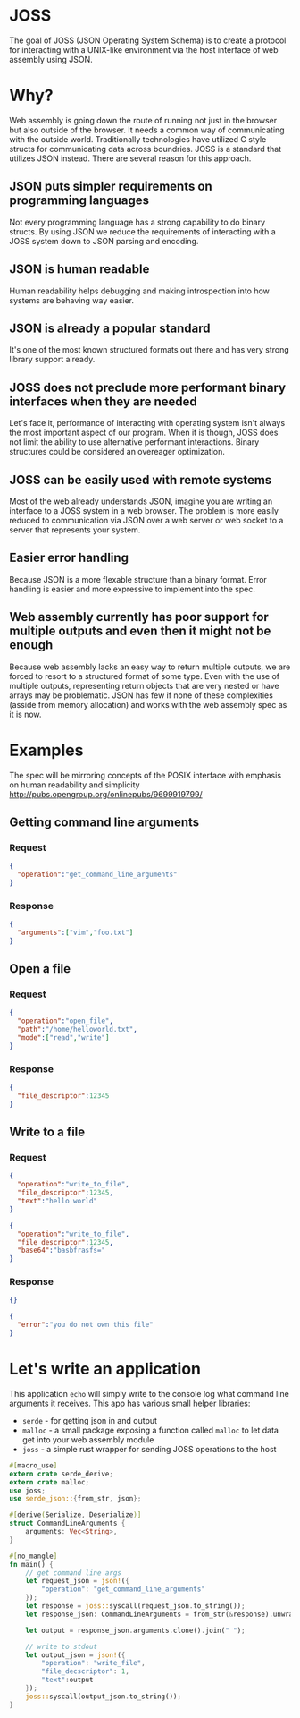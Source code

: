 # JOSS
The goal of JOSS (JSON Operating System Schema) is to create a protocol for interacting with a UNIX-like environment via the host interface of web assembly using JSON.

# Why?

Web assembly is going down the route of running not just in the browser but also outside of the browser.  It needs a common way of communicating with the outside world. Traditionally technologies have utilized C style structs for communicating data across boundries. JOSS is a standard that utilizes JSON instead. There are several reason for this approach.


## JSON puts simpler requirements on programming languages

Not every programming language has a strong capability to do binary structs. By using JSON we reduce the requirements of interacting with a JOSS system down to JSON parsing and encoding.


## JSON is human readable

Human readability helps debugging and making introspection into how systems are behaving way easier.


## JSON is already a popular standard

It's one of the most known structured formats out there and has very strong library support already.


## JOSS does not preclude more performant binary interfaces when they are needed

Let's face it, performance of interacting with operating system isn't always the most important aspect of our program. When it is though, JOSS does not limit the ability to use alternative performant interactions. Binary structures could be considered an overeager optimization.


## JOSS can be easily used with remote systems

Most of the web already understands JSON, imagine you are writing an interface to a JOSS system in a web browser. The problem is more easily reduced to communication via JSON over a web server or web socket to a server that represents your system.

## Easier error handling

Because JSON is a more flexable structure than a binary format.  Error handling is easier and more expressive to implement into the spec.

## Web assembly currently has poor support for multiple outputs and even then it might not be enough

Because web assembly lacks an easy way to return multiple outputs, we are forced to resort to a structured format of some type. Even with the use of multiple outputs, representing return objects that are very nested or have arrays may be problematic. JSON has few if none of these complexities (asside from memory allocation) and works with the web assembly spec as it is now.

# Examples

The spec will be mirroring concepts of the POSIX interface with emphasis on human readability and simplicity http://pubs.opengroup.org/onlinepubs/9699919799/

## Getting command line arguments

### Request

```json
{
  "operation":"get_command_line_arguments"
}  
```
### Response
```json
{
  "arguments":["vim","foo.txt"]
}
```

## Open a file

### Request

```json
{
  "operation":"open_file",
  "path":"/home/helloworld.txt",
  "mode":["read","write"]
}
```
### Response
```json
{
  "file_descriptor":12345
}
```

## Write to a file

### Request

```json
{
  "operation":"write_to_file",
  "file_descriptor":12345,
  "text":"hello world"
}
```

```json
{
  "operation":"write_to_file",
  "file_descriptor":12345,
  "base64":"basbfrasfs="
}
```
### Response
```json
{}
```
```json
{
  "error":"you do not own this file"
}
```

# Let's write an application

This application `echo` will simply write to the console log what command line arguments it receives. This app has various small helper libraries:
* `serde` - for getting json in and output
* `malloc` - a small package exposing a function called `malloc` to let data get into your web assembly module
* `joss` - a simple rust wrapper for sending JOSS operations to the host

```rust
#[macro_use]
extern crate serde_derive;
extern crate malloc;
use joss;
use serde_json::{from_str, json};

#[derive(Serialize, Deserialize)]
struct CommandLineArguments {
    arguments: Vec<String>,
}

#[no_mangle]
fn main() {
    // get command line args
    let request_json = json!({
        "operation": "get_command_line_arguments"
    });
    let response = joss::syscall(request_json.to_string());
    let response_json: CommandLineArguments = from_str(&response).unwrap();

    let output = response_json.arguments.clone().join(" ");

    // write to stdout
    let output_json = json!({
        "operation": "write_file",
        "file_decscriptor": 1,
        "text":output
    });
    joss::syscall(output_json.to_string());
}
```
